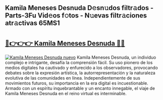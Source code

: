 ## Kamila Meneses Desnuda D𝚎sn𝚞dos filtr𝚊dos - Parts-3Fu Vid𝚎os f𝚘tos - N𝚞evas filtr𝚊ciones atr𝚊ctivas 65MS1

# <h2><a href="http://mb42cbe.tromn.icu/?c=Kamila+Meneses+Desnuda">🔗👉👉👉 Kamila Meneses Desnuda 🔗🔗</a></h2>

[![Kamila Meneses Desnuda nuevo](https://i.imgur.com/pEAQMta.gif)](http://mb42cbe.tromn.icu/?c=Kamila+Meneses+Desnuda)
Kamila Meneses Desnuda, un individuo complejo e intrigante, desafía la comprensión fácil. Su uso pionero de los medios digitales ha cautivado y enfurecido a los observadores, provocando debates sobre la expresión artística, la autorrepresentación y la naturaleza evolutiva de las comunidades en línea. Independientemente de sus movimientos futuros, su importancia en la era digital es incuestionable. Armado con un espíritu inquebrantable y un encanto innegable, el viaje de Kamila Meneses Desnuda en el reino virtual es interminable.
